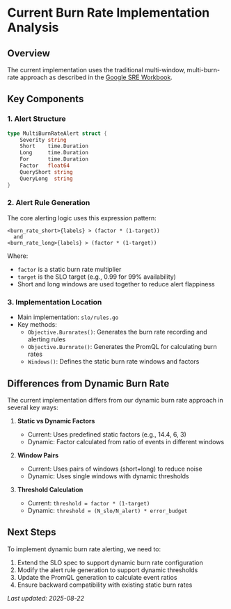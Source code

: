 # Current Burn Rate Implementation Analysis

## Overview

The current implementation uses the traditional multi-window, multi-burn-rate approach as described in the [Google SRE Workbook](https://sre.google/workbook/implementing-slos/).

## Key Components

### 1. Alert Structure
```go
type MultiBurnRateAlert struct {
    Severity string
    Short    time.Duration
    Long     time.Duration
    For      time.Duration
    Factor   float64
    QueryShort string
    QueryLong  string
}
```

### 2. Alert Rule Generation
The core alerting logic uses this expression pattern:
```
<burn_rate_short>{labels} > (factor * (1-target)) 
  and 
<burn_rate_long>{labels} > (factor * (1-target))
```

Where:
- `factor` is a static burn rate multiplier
- `target` is the SLO target (e.g., 0.99 for 99% availability)
- Short and long windows are used together to reduce alert flappiness

### 3. Implementation Location
- Main implementation: `slo/rules.go`
- Key methods:
  - `Objective.Burnrates()`: Generates the burn rate recording and alerting rules
  - `Objective.Burnrate()`: Generates the PromQL for calculating burn rates
  - `Windows()`: Defines the static burn rate windows and factors

## Differences from Dynamic Burn Rate

The current implementation differs from our dynamic burn rate approach in several key ways:

1. **Static vs Dynamic Factors**
   - Current: Uses predefined static factors (e.g., 14.4, 6, 3)
   - Dynamic: Factor calculated from ratio of events in different windows

2. **Window Pairs**
   - Current: Uses pairs of windows (short+long) to reduce noise
   - Dynamic: Uses single windows with dynamic thresholds

3. **Threshold Calculation**
   - Current: `threshold = factor * (1-target)`
   - Dynamic: `threshold = (N_slo/N_alert) * error_budget`

## Next Steps

To implement dynamic burn rate alerting, we need to:

1. Extend the SLO spec to support dynamic burn rate configuration
2. Modify the alert rule generation to support dynamic thresholds
3. Update the PromQL generation to calculate event ratios
4. Ensure backward compatibility with existing static burn rates

_Last updated: 2025-08-22_
